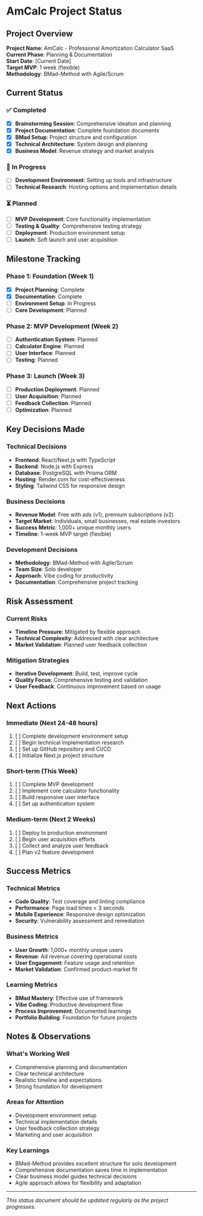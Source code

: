 # AmCalc Project Status

## Project Overview

**Project Name**: AmCalc - Professional Amortization Calculator SaaS  
**Current Phase**: Planning & Documentation  
**Start Date**: [Current Date]  
**Target MVP**: 1 week (flexible)  
**Methodology**: BMad-Method with Agile/Scrum  

## Current Status

### ✅ Completed
- [x] **Brainstorming Session**: Comprehensive ideation and planning
- [x] **Project Documentation**: Complete foundation documents
- [x] **BMad Setup**: Project structure and configuration
- [x] **Technical Architecture**: System design and planning
- [x] **Business Model**: Revenue strategy and market analysis

### 🔄 In Progress
- [ ] **Development Environment**: Setting up tools and infrastructure
- [ ] **Technical Research**: Hosting options and implementation details

### ⏳ Planned
- [ ] **MVP Development**: Core functionality implementation
- [ ] **Testing & Quality**: Comprehensive testing strategy
- [ ] **Deployment**: Production environment setup
- [ ] **Launch**: Soft launch and user acquisition

## Milestone Tracking

### Phase 1: Foundation (Week 1)
- [x] **Project Planning**: Complete
- [x] **Documentation**: Complete
- [ ] **Environment Setup**: In Progress
- [ ] **Core Development**: Planned

### Phase 2: MVP Development (Week 2)
- [ ] **Authentication System**: Planned
- [ ] **Calculator Engine**: Planned
- [ ] **User Interface**: Planned
- [ ] **Testing**: Planned

### Phase 3: Launch (Week 3)
- [ ] **Production Deployment**: Planned
- [ ] **User Acquisition**: Planned
- [ ] **Feedback Collection**: Planned
- [ ] **Optimization**: Planned

## Key Decisions Made

### Technical Decisions
- **Frontend**: React/Next.js with TypeScript
- **Backend**: Node.js with Express
- **Database**: PostgreSQL with Prisma ORM
- **Hosting**: Render.com for cost-effectiveness
- **Styling**: Tailwind CSS for responsive design

### Business Decisions
- **Revenue Model**: Free with ads (v1), premium subscriptions (v2)
- **Target Market**: Individuals, small businesses, real estate investors
- **Success Metric**: 1,000+ unique monthly users
- **Timeline**: 1-week MVP target (flexible)

### Development Decisions
- **Methodology**: BMad-Method with Agile/Scrum
- **Team Size**: Solo developer
- **Approach**: Vibe coding for productivity
- **Documentation**: Comprehensive project tracking

## Risk Assessment

### Current Risks
- **Timeline Pressure**: Mitigated by flexible approach
- **Technical Complexity**: Addressed with clear architecture
- **Market Validation**: Planned user feedback collection

### Mitigation Strategies
- **Iterative Development**: Build, test, improve cycle
- **Quality Focus**: Comprehensive testing and validation
- **User Feedback**: Continuous improvement based on usage

## Next Actions

### Immediate (Next 24-48 hours)
1. [ ] Complete development environment setup
2. [ ] Begin technical implementation research
3. [ ] Set up GitHub repository and CI/CD
4. [ ] Initialize Next.js project structure

### Short-term (This Week)
1. [ ] Complete MVP development
2. [ ] Implement core calculator functionality
3. [ ] Build responsive user interface
4. [ ] Set up authentication system

### Medium-term (Next 2 Weeks)
1. [ ] Deploy to production environment
2. [ ] Begin user acquisition efforts
3. [ ] Collect and analyze user feedback
4. [ ] Plan v2 feature development

## Success Metrics

### Technical Metrics
- **Code Quality**: Test coverage and linting compliance
- **Performance**: Page load times < 3 seconds
- **Mobile Experience**: Responsive design optimization
- **Security**: Vulnerability assessment and remediation

### Business Metrics
- **User Growth**: 1,000+ monthly unique users
- **Revenue**: Ad revenue covering operational costs
- **User Engagement**: Feature usage and retention
- **Market Validation**: Confirmed product-market fit

### Learning Metrics
- **BMad Mastery**: Effective use of framework
- **Vibe Coding**: Productive development flow
- **Process Improvement**: Documented learnings
- **Portfolio Building**: Foundation for future projects

## Notes & Observations

### What's Working Well
- Comprehensive planning and documentation
- Clear technical architecture
- Realistic timeline and expectations
- Strong foundation for development

### Areas for Attention
- Development environment setup
- Technical implementation details
- User feedback collection strategy
- Marketing and user acquisition

### Key Learnings
- BMad-Method provides excellent structure for solo development
- Comprehensive documentation saves time in implementation
- Clear business model guides technical decisions
- Agile approach allows for flexibility and adaptation

---

*This status document should be updated regularly as the project progresses.* 